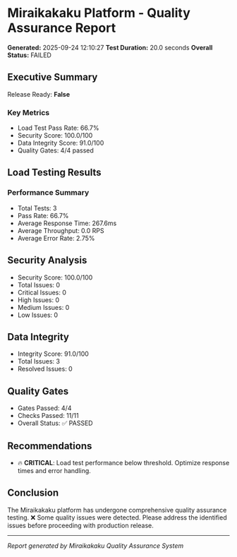 
# Miraikakaku Platform - Quality Assurance Report

**Generated:** 2025-09-24 12:10:27
**Test Duration:** 20.0 seconds
**Overall Status:** FAILED

## Executive Summary

Release Ready: **False**

### Key Metrics
- Load Test Pass Rate: 66.7%
- Security Score: 100.0/100
- Data Integrity Score: 91.0/100
- Quality Gates: 4/4 passed

## Load Testing Results

### Performance Summary

- Total Tests: 3
- Pass Rate: 66.7%
- Average Response Time: 267.6ms
- Average Throughput: 0.0 RPS
- Average Error Rate: 2.75%


## Security Analysis

- Security Score: 100.0/100
- Total Issues: 0
- Critical Issues: 0
- High Issues: 0
- Medium Issues: 0
- Low Issues: 0


## Data Integrity

- Integrity Score: 91.0/100
- Total Issues: 3
- Resolved Issues: 0


## Quality Gates

- Gates Passed: 4/4
- Checks Passed: 11/11
- Overall Status: ✅ PASSED


## Recommendations

- 🔥 **CRITICAL**: Load test performance below threshold. Optimize response times and error handling.


## Conclusion

The Miraikakaku platform has undergone comprehensive quality assurance testing.
❌ Some quality issues were detected. Please address the identified issues before proceeding with production release.

---
*Report generated by Miraikakaku Quality Assurance System*
